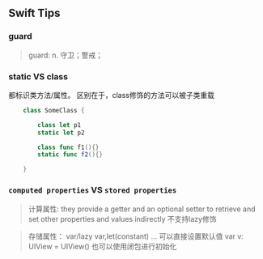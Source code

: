 ## Swift Tips

### guard

> guard:  n. 守卫；警戒；



### static VS class

都标识类方法/属性。
区别在于，class修饰的方法可以被子类重载

``` swift
    class SomeClass {

        class let p1
        static let p2

        class func f1(){}
        static func f2(){}

    }

```

### `computed properties` VS `stored properties`

> 计算属性:
they provide a getter and an optional setter to retrieve and set other properties and values indirectly
不支持lazy修饰


> 存储属性：
var/lazy var,let(constant) ...
可以直接设置默认值  var v: UIView = UIView()
也可以使用闭包进行初始化 

    
    
    
    


